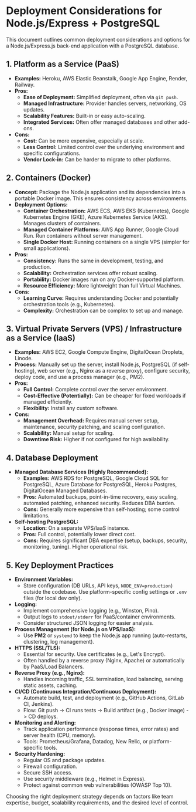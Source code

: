 # Deployment Considerations for Node.js/Express + PostgreSQL

This document outlines common deployment considerations and options for a Node.js/Express.js back-end application with a PostgreSQL database.

## 1. Platform as a Service (PaaS)

*   **Examples:** Heroku, AWS Elastic Beanstalk, Google App Engine, Render, Railway.
*   **Pros:**
    *   **Ease of Deployment:** Simplified deployment, often via `git push`.
    *   **Managed Infrastructure:** Provider handles servers, networking, OS updates.
    *   **Scalability Features:** Built-in or easy auto-scaling.
    *   **Integrated Services:** Often offer managed databases and other add-ons.
*   **Cons:**
    *   **Cost:** Can be more expensive, especially at scale.
    *   **Less Control:** Limited control over the underlying environment and specific configurations.
    *   **Vendor Lock-in:** Can be harder to migrate to other platforms.

## 2. Containers (Docker)

*   **Concept:** Package the Node.js application and its dependencies into a portable Docker image. This ensures consistency across environments.
*   **Deployment Options:**
    *   **Container Orchestration:** AWS ECS, AWS EKS (Kubernetes), Google Kubernetes Engine (GKE), Azure Kubernetes Service (AKS). Manages clusters of containers.
    *   **Managed Container Platforms:** AWS App Runner, Google Cloud Run. Run containers without server management.
    *   **Single Docker Host:** Running containers on a single VPS (simpler for small applications).
*   **Pros:**
    *   **Consistency:** Runs the same in development, testing, and production.
    *   **Scalability:** Orchestration services offer robust scaling.
    *   **Portability:** Docker images run on any Docker-supported platform.
    *   **Resource Efficiency:** More lightweight than full Virtual Machines.
*   **Cons:**
    *   **Learning Curve:** Requires understanding Docker and potentially orchestration tools (e.g., Kubernetes).
    *   **Complexity:** Orchestration can be complex to set up and manage.

## 3. Virtual Private Servers (VPS) / Infrastructure as a Service (IaaS)

*   **Examples:** AWS EC2, Google Compute Engine, DigitalOcean Droplets, Linode.
*   **Process:** Manually set up the server, install Node.js, PostgreSQL (if self-hosting), web server (e.g., Nginx as a reverse proxy), configure security, deploy code, and use a process manager (e.g., PM2).
*   **Pros:**
    *   **Full Control:** Complete control over the server environment.
    *   **Cost-Effective (Potentially):** Can be cheaper for fixed workloads if managed efficiently.
    *   **Flexibility:** Install any custom software.
*   **Cons:**
    *   **Management Overhead:** Requires manual server setup, maintenance, security patching, and scaling configuration.
    *   **Scalability:** Manual setup for scaling.
    *   **Downtime Risk:** Higher if not configured for high availability.

## 4. Database Deployment

*   **Managed Database Services (Highly Recommended):**
    *   **Examples:** AWS RDS for PostgreSQL, Google Cloud SQL for PostgreSQL, Azure Database for PostgreSQL, Heroku Postgres, DigitalOcean Managed Databases.
    *   **Pros:** Automated backups, point-in-time recovery, easy scaling, automated patching, enhanced security. Reduces DBA burden.
    *   **Cons:** Generally more expensive than self-hosting; some control limitations.
*   **Self-hosting PostgreSQL:**
    *   **Location:** On a separate VPS/IaaS instance.
    *   **Pros:** Full control, potentially lower direct cost.
    *   **Cons:** Requires significant DBA expertise (setup, backups, security, monitoring, tuning). Higher operational risk.

## 5. Key Deployment Practices

*   **Environment Variables:**
    *   Store configuration (DB URLs, API keys, `NODE_ENV=production`) outside the codebase. Use platform-specific config settings or `.env` files (for local dev only).
*   **Logging:**
    *   Implement comprehensive logging (e.g., Winston, Pino).
    *   Output logs to `stdout/stderr` for PaaS/container environments.
    *   Consider structured JSON logging for easier analysis.
*   **Process Management (for Node.js on VPS/IaaS):**
    *   Use **PM2** or `systemd` to keep the Node.js app running (auto-restarts, clustering, log management).
*   **HTTPS (SSL/TLS):**
    *   Essential for security. Use certificates (e.g., Let's Encrypt).
    *   Often handled by a reverse proxy (Nginx, Apache) or automatically by PaaS/Load Balancers.
*   **Reverse Proxy (e.g., Nginx):**
    *   Handles incoming traffic, SSL termination, load balancing, serving static assets, caching.
*   **CI/CD (Continuous Integration/Continuous Deployment):**
    *   Automate build, test, and deployment (e.g., GitHub Actions, GitLab CI, Jenkins).
    *   Flow: Git push -> CI runs tests -> Build artifact (e.g., Docker image) -> CD deploys.
*   **Monitoring and Alerting:**
    *   Track application performance (response times, error rates) and server health (CPU, memory).
    *   Tools: Prometheus/Grafana, Datadog, New Relic, or platform-specific tools.
*   **Security Hardening:**
    *   Regular OS and package updates.
    *   Firewall configuration.
    *   Secure SSH access.
    *   Use security middleware (e.g., Helmet in Express).
    *   Protect against common web vulnerabilities (OWASP Top 10).

Choosing the right deployment strategy depends on factors like team expertise, budget, scalability requirements, and the desired level of control.
